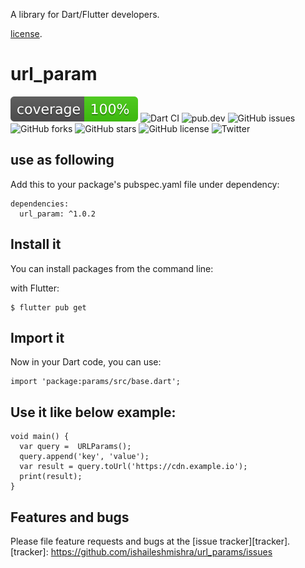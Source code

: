 A library for Dart/Flutter developers.

[license](https://github.com/ishaileshmishra/url_params/blob/master/LICENSE).

# url_param

![Coverage](https://github.com/ishaileshmishra/url_params/blob/master/coverage_badge.svg?sanitize=true)
![Dart CI](https://github.com/ishaileshmishra/url_params/workflows/Dart%20CI/badge.svg)
![pub.dev](https://github.com/ishaileshmishra/url_params/workflows/Dart%20CI/badge.svg)
![GitHub issues](https://img.shields.io/github/issues/ishaileshmishra/url_params)
![GitHub forks](https://img.shields.io/github/forks/ishaileshmishra/url_params)
![GitHub stars](https://img.shields.io/github/stars/ishaileshmishra/url_params)
![GitHub license](https://img.shields.io/github/license/ishaileshmishra/url_params)
![Twitter](https://img.shields.io/twitter/url?url=https://www.twitter.com/ishailesmishra)


## use as following
Add this to your package's pubspec.yaml file under dependency:

    dependencies:
      url_param: ^1.0.2

## Install it
You can install packages from the command line:

with Flutter:

    $ flutter pub get
    
## Import it
Now in your Dart code, you can use:

    import 'package:params/src/base.dart';

## Use it like below example:

    void main() {
      var query =  URLParams();
      query.append('key', 'value');
      var result = query.toUrl('https://cdn.example.io');
      print(result);
    }

## Features and bugs
Please file feature requests and bugs at the [issue tracker][tracker].
[tracker]: https://github.com/ishaileshmishra/url_params/issues
